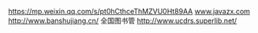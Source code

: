 https://mp.weixin.qq.com/s/pt0hCthceThMZVU0Ht89AA
www.javazx.com
http://www.banshujiang.cn/ 
全国图书管
http://www.ucdrs.superlib.net/